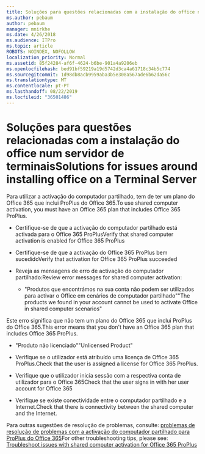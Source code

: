 ```yaml
---
title: Soluções para questões relacionadas com a instalação do office num servidor de terminais
ms.author: pebaum
author: pebaum
manager: mnirkhe
ms.date: 4/26/2018
ms.audience: ITPro
ms.topic: article
ROBOTS: NOINDEX, NOFOLLOW
localization_priority: Normal
ms.assetid: 85f24284-af6f-4624-b6be-901a4a9206eb
ms.openlocfilehash: bed91bf59219a19d5742d3ca4a61718c34b5c774
ms.sourcegitcommit: 1d98db8acb9959aba3b5e308a567ade6b62da56c
ms.translationtype: MT
ms.contentlocale: pt-PT
ms.lasthandoff: 08/22/2019
ms.locfileid: "36501486"
---
```

# <a name="solutions-for-issues-around-installing-office-on-a-terminal-server"></a><span data-ttu-id="25aef-102">Soluções para questões relacionadas com a instalação do office num servidor de terminais</span><span class="sxs-lookup"><span data-stu-id="25aef-102">Solutions for issues around installing office on a Terminal Server</span></span>

<span data-ttu-id="25aef-103">Para utilizar a activação do computador partilhado, tem de ter um plano do Office 365 que inclui ProPlus do Office 365.</span><span class="sxs-lookup"><span data-stu-id="25aef-103">To use shared computer activation, you must have an Office 365 plan that includes Office 365 ProPlus.</span></span>
  
- <span data-ttu-id="25aef-104">Certifique-se de que a activação do computador partilhado está activada para o Office 365 ProPlus</span><span class="sxs-lookup"><span data-stu-id="25aef-104">Verify that shared computer activation is enabled for Office 365 ProPlus</span></span>
    
- <span data-ttu-id="25aef-105">Certifique-se de que a activação do Office 365 ProPlus bem sucedido</span><span class="sxs-lookup"><span data-stu-id="25aef-105">Verify that activation for Office 365 ProPlus succeeded</span></span>
    
- <span data-ttu-id="25aef-106">Reveja as mensagens de erro de activação do computador partilhado:</span><span class="sxs-lookup"><span data-stu-id="25aef-106">Review error messages for shared computer activation:</span></span>
    
  - <span data-ttu-id="25aef-107">"Produtos que encontrámos na sua conta não podem ser utilizados para activar o Office em cenários de computador partilhado"</span><span class="sxs-lookup"><span data-stu-id="25aef-107">"The products we found in your account cannot be used to activate Office in shared computer scenarios"</span></span>
  
<span data-ttu-id="25aef-108">Este erro significa que não tem um plano do Office 365 que inclui ProPlus do Office 365.</span><span class="sxs-lookup"><span data-stu-id="25aef-108">This error means that you don't have an Office 365 plan that includes Office 365 ProPlus.</span></span>
    
  - <span data-ttu-id="25aef-109">"Produto não licenciado"</span><span class="sxs-lookup"><span data-stu-id="25aef-109">"Unlicensed Product"</span></span>
    
  - <span data-ttu-id="25aef-110">Verifique se o utilizador está atribuído uma licença de Office 365 ProPlus.</span><span class="sxs-lookup"><span data-stu-id="25aef-110">Check that the user is assigned a license for Office 365 ProPlus.</span></span>
    
  - <span data-ttu-id="25aef-111">Verifique que o utilizador inicia sessão com a respectiva conta de utilizador para o Office 365</span><span class="sxs-lookup"><span data-stu-id="25aef-111">Check that the user signs in with her user account for Office 365</span></span>
    
  - <span data-ttu-id="25aef-112">Verifique se existe conectividade entre o computador partilhado e a Internet.</span><span class="sxs-lookup"><span data-stu-id="25aef-112">Check that there is connectivity between the shared computer and the Internet.</span></span>
    
<span data-ttu-id="25aef-113">Para outras sugestões de resolução de problemas, consulte: [problemas de resolução de problemas com a activação do computador partilhado para ProPlus do Office 365](https://docs.microsoft.com/DeployOffice/troubleshoot-issues-with-shared-computer-activation-for-office-365-proplus)</span><span class="sxs-lookup"><span data-stu-id="25aef-113">For other troubleshooting tips, please see: [Troubleshoot issues with shared computer activation for Office 365 ProPlus](https://docs.microsoft.com/DeployOffice/troubleshoot-issues-with-shared-computer-activation-for-office-365-proplus)</span></span>
  

